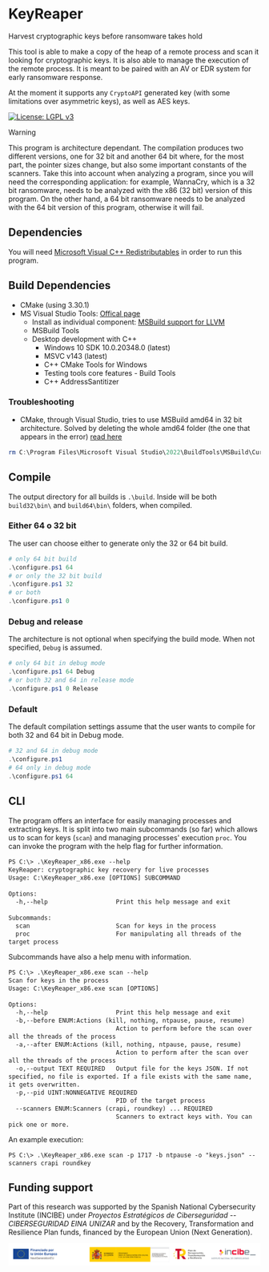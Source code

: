 # KeyReaper
Harvest cryptographic keys before ransomware takes hold

This tool is able to make a copy of the heap of a remote process and scan it looking for cryptographic keys. It is also able to manage the execution
of the remote process. It is meant to be paired with an AV or EDR system for early ransomware response.

At the moment it supports any `CryptoAPI` generated key (with some limitations over asymmetric keys), as well as AES keys.

[![License: LGPL v3](https://img.shields.io/badge/License-LGPL_v3-blue.svg)](https://www.gnu.org/licenses/lgpl-3.0)

> [!WARNING] 
> This program is architecture dependant. The compilation produces two different versions, one for 32 bit and another 64 bit where, for the most part, the pointer sizes change, but also some important constants of the scanners. Take this into account when analyzing a program, since you will need the corresponding application: for example, WannaCry, which is a 32 bit ransomware, needs to be analyzed with the x86 (32 bit) version of this program. On the other hand, a 64 bit ransomware needs to be analyzed with the 64 bit version of this program, otherwise it will fail.

## Dependencies
You will need [Microsoft Visual C++ Redistributables](https://learn.microsoft.com/en-us/cpp/windows/latest-supported-vc-redist?view=msvc-170) in order to run this program.

## Build Dependencies

* CMake (using 3.30.1)
* MS Visual Studio Tools: [Offical page](https://visualstudio.microsoft.com/downloads/#tools-for-visual-studio-2022-family)
    * Install as individual component: [MSBuild support for LLVM](https://learn.microsoft.com/en-us/visualstudio/msbuild/walkthrough-using-msbuild?view=vs-2022#install-msbuild)
    * MSBuild Tools
    * Desktop development with C++
        * Windows 10 SDK 10.0.20348.0 (latest)
        * MSVC v143 (latest)
        * C++ CMake Tools for Windows
        * Testing tools core features - Build Tools
        * C++ AddressSantitizer

### Troubleshooting
* CMake, through Visual Studio, tries to use MSBuild amd64 in 32 bit architecture. Solved by deleting the whole amd64 folder (the one that appears in the error) [read here](https://developercommunity.visualstudio.com/t/Visual-Studio-2022-Build-Tools-on-32-bit/10560841?space=8&q=80-bit+floating)

```powershell
rm C:\Program Files\Microsoft Visual Studio\2022\BuildTools\MSBuild\Current\Bin\amd64
```

## Compile
The output directory for all builds is `.\build`. Inside will be both `build32\bin\` and `build64\bin\` folders, when compiled.

### Either 64 o 32 bit
The user can choose either to generate only the 32 or 64 bit build.
```powershell
# only 64 bit build
.\configure.ps1 64
# or only the 32 bit build
.\configure.ps1 32
# or both
.\configure.ps1 0 
```

### Debug and release
The architecture is not optional when specifying the build mode. When not specified, `Debug` is assumed.

```powershell
# only 64 bit in debug mode
.\configure.ps1 64 Debug
# or both 32 and 64 in release mode
.\configure.ps1 0 Release
```

### Default
The default compilation settings assume that the user wants to compile for both 32 and 64 bit in Debug mode.
```powershell
# 32 and 64 in debug mode
.\configure.ps1
# 64 only in debug mode
.\configure.ps1 64
```

## CLI
The program offers an interface for easily managing processes and extracting keys.
It is split into two main subcommands (so far) which allows us to scan for keys (`scan`) 
and managing processes' execution `proc`. You can invoke the program with the help
flag for further information.
```
PS C:\> .\KeyReaper_x86.exe --help
KeyReaper: cryptographic key recovery for live processes
Usage: C:\KeyReaper_x86.exe [OPTIONS] SUBCOMMAND

Options:
  -h,--help                   Print this help message and exit

Subcommands:
  scan                        Scan for keys in the process
  proc                        For manipulating all threads of the target process
```

Subcommands have also a help menu with information.

```
PS C:\> .\KeyReaper_x86.exe scan --help
Scan for keys in the process
Usage: C:\KeyReaper_x86.exe scan [OPTIONS]

Options:
  -h,--help                   Print this help message and exit
  -b,--before ENUM:Actions (kill, nothing, ntpause, pause, resume)
                              Action to perform before the scan over all the threads of the process
  -a,--after ENUM:Actions (kill, nothing, ntpause, pause, resume)
                              Action to perform after the scan over all the threads of the process
  -o,--output TEXT REQUIRED   Output file for the keys JSON. If not specified, no file is exported. If a file exists with the same name, it gets overwritten.
  -p,--pid UINT:NONNEGATIVE REQUIRED
                              PID of the target process
  --scanners ENUM:Scanners (crapi, roundkey) ... REQUIRED
                              Scanners to extract keys with. You can pick one or more.
```

An example execution:
```
PS C:\> .\KeyReaper_x86.exe scan -p 1717 -b ntpause -o "keys.json" --scanners crapi roundkey
```

## Funding support
Part of this research was supported by the Spanish National Cybersecurity Institute (INCIBE) under *Proyectos Estratégicos de Ciberseguridad -- CIBERSEGURIDAD EINA UNIZAR* and by the Recovery, Transformation and Resilience Plan funds, financed by the European Union (Next Generation).

![INCIBE_logos](misc/img/BandaINCIBEcolor.jpg)
